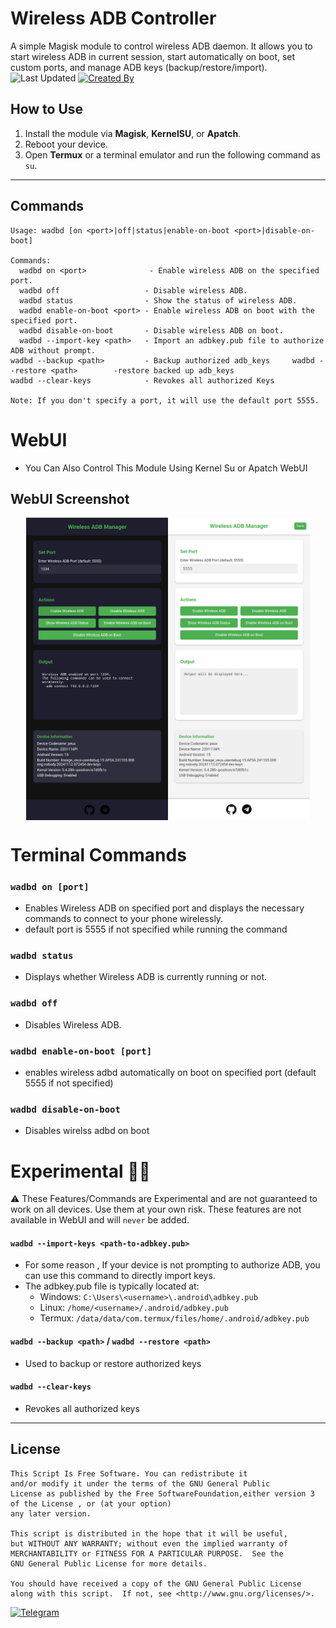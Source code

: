 # Wireless ADB Controller  
A simple Magisk module to control wireless ADB daemon. It allows you to start wireless ADB in current session, start automatically on boot, set custom ports, and manage ADB keys (backup/restore/import).
![Last Updated](https://img.shields.io/badge/Updated-2024--12--27-blue)
[![Created By](https://img.shields.io/badge/Created%20By-rhythmcache-green)](https://github.com/rhythmcache)

## How to Use  
1. Install the module via **Magisk**, **KernelSU**, or **Apatch**.  
2. Reboot your device.  
3. Open **Termux** or a terminal emulator and run the following command as `su`.

---
## Commands  
```
Usage: wadbd [on <port>|off|status|enable-on-boot <port>|disable-on-boot]

Commands:
  wadbd on <port>              - Enable wireless ADB on the specified port.
  wadbd off                   - Disable wireless ADB.
  wadbd status                - Show the status of wireless ADB.
  wadbd enable-on-boot <port> - Enable wireless ADB on boot with the specified port.
  wadbd disable-on-boot       - Disable wireless ADB on boot.
  wadbd --import-key <path>   - Import an adbkey.pub file to authorize ADB without prompt.
wadbd --backup <path>         - Backup authorized adb_keys     wadbd --restore <path>        -restore backed up adb_keys
wadbd --clear-keys            - Revokes all authorized Keys

Note: If you don't specify a port, it will use the default port 5555.
```
# WebUI

- You Can Also Control This Module Using Kernel Su or Apatch WebUI

## WebUI Screenshot

<div style="display: flex; justify-content: center; align-items: center;">
  <img src="https://github.com/rhythmcache/wireless-adb-controller/raw/main/Screenshot_20241224-232657.png" alt="WebUI Screenshot" width="45%">
  <img src="https://github.com/rhythmcache/wireless-adb-controller/raw/main/Screenshot_2024_KernelSU.png" alt="KernelSU Screenshot" width="45%">
</div>


# Terminal Commands

### `wadbd on [port] `
- Enables Wireless ADB on specified port and displays the necessary commands to connect to your phone wirelessly.
- default port is 5555 if not specified while running the command

### `wadbd status`  
- Displays whether Wireless ADB is currently running or not.

### `wadbd off`  
- Disables Wireless ADB.

### `wadbd enable-on-boot [port]`
- enables wireless adbd automatically on boot on specified port
(default 5555 if not specified)

### `wadbd disable-on-boot`
- Disables wirelss adbd on boot



# Experimental 👩‍🔬
⚠️ These Features/Commands are Experimental and are not guaranteed to work on all devices. Use them at your own risk. These features are not available in WebUI and will `never` be added.

#### `wadbd --import-keys <path-to-adbkey.pub>`
- For some reason , If your device is not prompting to authorize ADB, you can use this command to directly import keys.
- The adbkey.pub file is typically located at:
  - Windows: `C:\Users\<username>\.android\adbkey.pub`
  - Linux: `/home/<username>/.android/adbkey.pub`
  - Termux: `/data/data/com.termux/files/home/.android/adbkey.pub`

#### `wadbd --backup <path>` / `wadbd --restore <path>`
- Used to backup or restore authorized keys

#### `wadbd --clear-keys`
- Revokes all authorized keys
---
## License

    This Script Is Free Software. You can redistribute it
    and/or modify it under the terms of the GNU General Public
    License as published by the Free SoftwareFoundation,either version 3 of the License , or (at your option) 
    any later version.

    This script is distributed in the hope that it will be useful,
    but WITHOUT ANY WARRANTY; without even the implied warranty of
    MERCHANTABILITY or FITNESS FOR A PARTICULAR PURPOSE.  See the
    GNU General Public License for more details.

    You should have received a copy of the GNU General Public License
    along with this script.  If not, see <http://www.gnu.org/licenses/>.
    
[![Telegram](https://img.shields.io/badge/Telegram-Join%20Chat-blue?style=flat-square&logo=telegram)](https://t.me/ximistuffschat)
